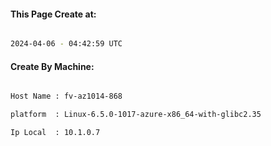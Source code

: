 
   
#### This Page Create at:

```bash

2024-04-06 - 04:42:59 UTC

```

#### Create By Machine:

```bash

Host Name : fv-az1014-868

platform  : Linux-6.5.0-1017-azure-x86_64-with-glibc2.35

Ip Local  : 10.1.0.7

```

